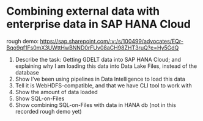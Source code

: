 # Combining external data with enterprise data in SAP HANA Cloud

rough demo: https://sap.sharepoint.com/:v:/s/100499/advocates/EQr-Bqo9qf1Fs0mX3UWttHwBNND0rFUv08aCH98ZHT3ruQ?e=Hy5GdQ

1.	Describe the task: Getting GDELT data into SAP HANA Cloud; and explaining why I am loading this data into Data Lake Files, instead of the database
2.	Show I’ve been using pipelines in Data Intelligence to load this data
3.	Tell it is WebHDFS-compatible, and that we have CLI tool to work with
4.	Show the amount of data loaded
5.	Show SQL-on-Files
6.	Show combining SQL-on-Files with data in HANA db (not in this recorded rough demo yet)
